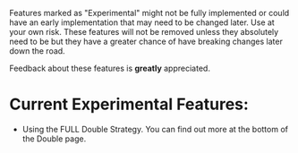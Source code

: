 Features marked as "Experimental" might not be fully implemented or could have an early implementation that may need to be changed later.  Use at your own risk.  These features will not be removed unless they absolutely need to be but they have a greater chance of have breaking changes later down the road.

Feedback about these features is __greatly__ appreciated.

# Current Experimental Features:
* Using the FULL Double Strategy.  You can find out more at the bottom of the Double page.
